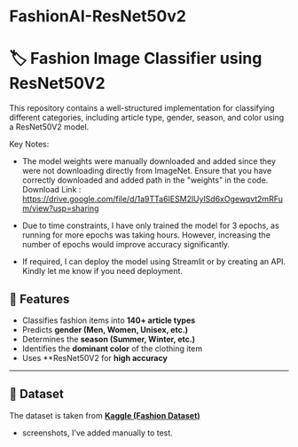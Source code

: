 # FashionAI-ResNet50v2

# 🏷️ Fashion Image Classifier using ResNet50V2

This repository contains a well-structured implementation for classifying different categories, including article type, gender, season, and color using a ResNet50V2 model.

Key Notes:
- The model weights were manually downloaded and added since they were not downloading directly from ImageNet. Ensure that you have correctly downloaded and added path in the "weights" in the code. Download Link : https://drive.google.com/file/d/1a9TTa6IESM2lUylSd6xOgewqvt2mRFum/view?usp=sharing

- Due to time constraints, I have only trained the model for 3 epochs, as running for more epochs was taking hours. However, increasing the number of epochs would improve accuracy significantly.

- If required, I can deploy the model using Streamlit or by creating an API. Kindly let me know if you need deployment.

## 📌 Features
- Classifies fashion items into **140+ article types**  
- Predicts **gender (Men, Women, Unisex, etc.)**  
- Determines the **season (Summer, Winter, etc.)**  
- Identifies the **dominant color** of the clothing item  
- Uses **ResNet50V2 for **high accuracy**  

---

## 📁 Dataset
The dataset is taken from **[Kaggle (Fashion Dataset)](https://www.kaggle.com)** 
- screenshots, I've added manually to test.
